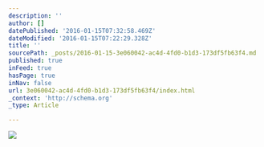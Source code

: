 ```yaml
---
description: ''
author: []
datePublished: '2016-01-15T07:32:58.469Z'
dateModified: '2016-01-15T07:22:29.328Z'
title: ''
sourcePath: _posts/2016-01-15-3e060042-ac4d-4fd0-b1d3-173df5fb63f4.md
published: true
inFeed: true
hasPage: true
inNav: false
url: 3e060042-ac4d-4fd0-b1d3-173df5fb63f4/index.html
_context: 'http://schema.org'
_type: Article

---
```

![](https://the-grid-user-content.s3-us-west-2.amazonaws.com/34cac9f2-029e-4d64-b50c-63e0a7476190.png)